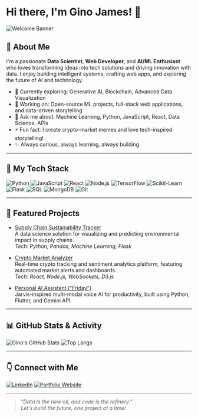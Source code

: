 # Hi there, I'm Gino James! 👋

![Welcome Banner](https://capsule-render.vercel.app/api?type=waving&color=gradient&height=200&section=header&text=Gino%20James&fontSize=60&fontAlignY=35&desc=Data%20Scientist%20|%20Web%20Developer%20|%20AI%20&%20ML%20Enthusiast&descAlign=62&descAlignY=65)

## 🚀 About Me

I'm a passionate **Data Scientist**, **Web Developer**, and **AI/ML Enthusiast** who loves transforming ideas into tech solutions and driving innovation with data. I enjoy building intelligent systems, crafting web apps, and exploring the future of AI and technology.

- 🌱 Currently exploring: Generative AI, Blockchain, Advanced Data Visualization
- 🔭 Working on: Open-source ML projects, full-stack web applications, and data-driven storytelling
- 💬 Ask me about: Machine Learning, Python, JavaScript, React, Data Science, APIs
- ⚡ Fun fact: I create crypto-market memes and love tech-inspired storytelling!
- ✨ Always curious, always learning, always building.

---

## 🧰 My Tech Stack

![Python](https://img.shields.io/badge/-Python-333?style=flat-square&logo=python)
![JavaScript](https://img.shields.io/badge/-JavaScript-333?style=flat-square&logo=javascript)
![React](https://img.shields.io/badge/-React-333?style=flat-square&logo=react)
![Node.js](https://img.shields.io/badge/-Node.js-333?style=flat-square&logo=node.js)
![TensorFlow](https://img.shields.io/badge/-TensorFlow-333?style=flat-square&logo=tensorflow)
![Scikit-Learn](https://img.shields.io/badge/-Scikit%20Learn-333?style=flat-square&logo=scikit-learn)
![Flask](https://img.shields.io/badge/-Flask-333?style=flat-square&logo=flask)
![SQL](https://img.shields.io/badge/-SQL-333?style=flat-square&logo=mysql)
![MongoDB](https://img.shields.io/badge/-MongoDB-333?style=flat-square&logo=mongodb)
![Git](https://img.shields.io/badge/-Git-333?style=flat-square&logo=git)

---

## 🌟 Featured Projects

- [Supply Chain Sustainability Tracker](https://github.com/gino-james/supply-chain-sustainability)  
  A data science solution for visualizing and predicting environmental impact in supply chains.  
  _Tech: Python, Pandas, Machine Learning, Flask_

- [Crypto Market Analyzer](https://github.com/gino-james/crypto-analyzer)  
  Real-time crypto tracking and sentiment analytics platform, featuring automated market alerts and dashboards.  
  _Tech: React, Node.js, WebSockets, D3.js_

- [Personal AI Assistant ("Friday")](https://github.com/gino-james/personal-ai-assistant)  
  Jarvis-inspired multi-modal voice AI for productivity, built using Python, Flutter, and Gemini API.

---

## 📊 GitHub Stats & Activity

![Gino's GitHub Stats](https://github-readme-stats.vercel.app/api?username=gino-james&show_icons=true&theme=radical)
![Top Langs](https://github-readme-stats.vercel.app/api/top-langs/?username=gino-james&layout=compact&theme=radical)

---

## 👇 Connect with Me

[![LinkedIn](https://img.shields.io/badge/LinkedIn-Gino%20James-blue?style=for-the-badge&logo=linkedin)](https://www.linkedin.com/in/gino-james-010931255/)
[![Portfolio Website](https://img.shields.io/badge/Website-Visit%20Now-ff69b4?style=for-the-badge&logo=Google-Chrome)](https://gino-james-webgj-s1uy.onrender.com/)

---

> _"Data is the new oil, and code is the refinery."_  
> _Let's build the future, one project at a time!_


